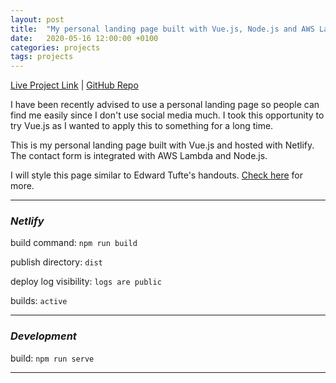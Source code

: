 ```yaml
---
layout: post
title:  "My personal landing page built with Vue.js, Node.js and AWS Lambda."
date:   2020-05-16 12:00:00 +0100
categories: projects
tags: projects
---
```

[Live Project Link](https://gokhanarkan.com/) |
[GitHub Repo](https://github.com/gokhj/gokhanarkan.com)

I have been recently advised to use a personal landing page so people can find me easily since I don't use social media much. I took this opportunity to try Vue.js as I wanted to apply this to something for a long time.

This is my personal landing page built with Vue.js and hosted with Netlify. The contact form is integrated with AWS Lambda and Node.js.

I will style this page similar to Edward Tufte's handouts. [Check here](https://edwardtufte.github.io/tufte-css/) for more.

---

### *Netlify*

build command: ```npm run build```

publish directory: ```dist```

deploy log visibility: ```logs are public```

builds: ```active```

---

### *Development*

build: ```npm run serve```

---
